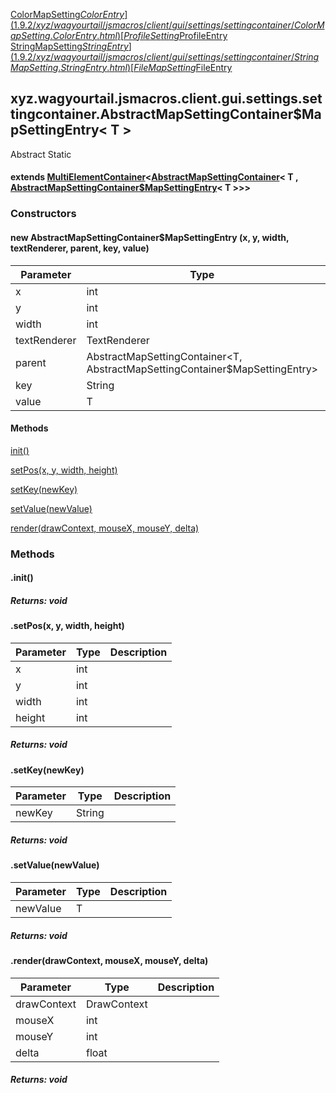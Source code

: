 
[ColorMapSetting$ColorEntry](1.9.2/xyz/wagyourtail/jsmacros/client/gui/settings/settingcontainer/ColorMapSetting.ColorEntry.html) [ProfileSetting$ProfileEntry](1.9.2/xyz/wagyourtail/jsmacros/client/gui/settings/settingcontainer/ProfileSetting.ProfileEntry.html) [StringMapSetting$StringEntry](1.9.2/xyz/wagyourtail/jsmacros/client/gui/settings/settingcontainer/StringMapSetting.StringEntry.html) [FileMapSetting$FileEntry](1.9.2/xyz/wagyourtail/jsmacros/client/gui/settings/settingcontainer/FileMapSetting.FileEntry.html)

xyz.wagyourtail.jsmacros.client.gui.settings.settingcontainer.AbstractMapSettingContainer$MapSettingEntry< T >
--------------------------------------------------------------------------------------------------------------

Abstract
Static
#### extends [MultiElementContainer](1.9.2/xyz/wagyourtail/wagyourgui/containers/MultiElementContainer.html)<[AbstractMapSettingContainer](1.9.2/xyz/wagyourtail/jsmacros/client/gui/settings/settingcontainer/AbstractMapSettingContainer.html)< T , [AbstractMapSettingContainer$MapSettingEntry](#)< T >>>

### Constructors

#### new AbstractMapSettingContainer$MapSettingEntry (x, y, width, textRenderer, parent, key, value)

| Parameter | Type | Description |
|---|---|---|
| x | int |  |
| y | int |  |
| width | int |  |
| textRenderer | TextRenderer |  |
| parent | AbstractMapSettingContainer<T, AbstractMapSettingContainer$MapSettingEntry<T>> |  |
| key | String |  |
| value | T |  |



#### Methods

[init()](#init-)


[setPos(x, y, width, height)](#setPos-int-int-int-int-)


[setKey(newKey)](#setKey-String-)


[setValue(newValue)](#setValue-T-)


[render(drawContext, mouseX, mouseY, delta)](#render-DrawContext-int-int-float-)



### Methods

#### .init()


##### Returns: void



#### .setPos(x, y, width, height)

| Parameter | Type | Description |
|---|---|---|
| x | int |  |
| y | int |  |
| width | int |  |
| height | int |  |

##### Returns: void



#### .setKey(newKey)

| Parameter | Type | Description |
|---|---|---|
| newKey | String |  |

##### Returns: void



#### .setValue(newValue)

| Parameter | Type | Description |
|---|---|---|
| newValue | T |  |

##### Returns: void



#### .render(drawContext, mouseX, mouseY, delta)

| Parameter | Type | Description |
|---|---|---|
| drawContext | DrawContext |  |
| mouseX | int |  |
| mouseY | int |  |
| delta | float |  |

##### Returns: void




